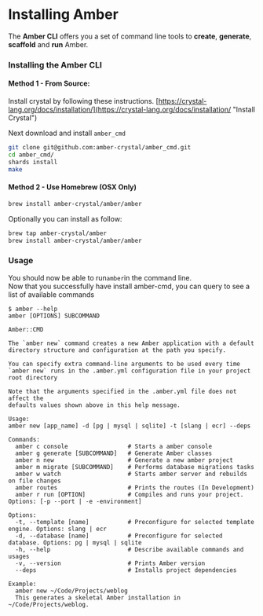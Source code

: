 # Installing Amber

The **Amber CLI** offers you a set of command line tools to **create**, **generate**, **scaffold** and **run** Amber.

### Installing the Amber CLI

#### Method 1 - From Source:

Install crystal by following these instructions. [https://crystal-lang.org/docs/installation/](https://crystal-lang.org/docs/installation/ "Install Crystal")

Next download and install `amber_cmd`

```bash
git clone git@github.com:amber-crystal/amber_cmd.git
cd amber_cmd/
shards install
make
```

#### Method 2 - Use Homebrew \(OSX Only\)

```bash
brew install amber-crystal/amber/amber
```

Optionally you can install as  follow:

```bash
brew tap amber-crystal/amber
brew install amber-crystal/amber/amber
```

### Usage

You should now be able to run`amber`in the command line.  
Now that you successfully have install amber-cmd, you can query to see a list of available commands

    $ amber --help
    amber [OPTIONS] SUBCOMMAND

    Amber::CMD

    The `amber new` command creates a new Amber application with a default
    directory structure and configuration at the path you specify.

    You can specify extra command-line arguments to be used every time
    `amber new` runs in the .amber.yml configuration file in your project 
    root directory

    Note that the arguments specified in the .amber.yml file does not affect the
    defaults values shown above in this help message.

    Usage:
    amber new [app_name] -d [pg | mysql | sqlite] -t [slang | ecr] --deps 

    Commands:
      amber c console                 # Starts a amber console   
      amber g generate [SUBCOMMAND]   # Generate Amber classes
      amber n new                     # Generate a new amber project
      amber m migrate [SUBCOMMAND]    # Performs database migrations tasks
      amber w watch                   # Starts amber server and rebuilds on file changes
      amber routes                    # Prints the routes (In Development)
      amber r run [OPTION]            # Compiles and runs your project. Options: [-p --port | -e -environment]

    Options:
      -t, --template [name]           # Preconfigure for selected template engine. Options: slang | ecr 
      -d, --database [name]           # Preconfigure for selected database. Options: pg | mysql | sqlite
      -h, --help                      # Describe available commands and usages
      -v, --version                   # Prints Amber version
      --deps                          # Installs project dependencies

    Example:
      amber new ~/Code/Projects/weblog
      This generates a skeletal Amber installation in ~/Code/Projects/weblog.





